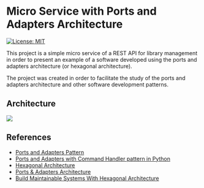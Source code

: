 Micro Service with Ports and Adapters Architecture
==================================================

[![License: MIT](https://img.shields.io/badge/License-MIT-yellow.svg)](https://opensource.org/licenses/MIT)

This project is a simple micro service of a REST API for library management in order to present an example of a software developed using the ports and adapters architecture (or hexagonal architecture).

The project was created in order to facilitate the study of the ports and adapters architecture and other software development patterns.

## Architecture

![](./docs/resources/images/architecture.png?raw=true)

## References
* [Ports and Adapters Pattern](https://softwarecampament.wordpress.com/portsadapters/#tc2-1)
* [Ports and Adapters with Command Handler pattern in Python](https://io.made.com/introducing-command-handler/)
* [Hexagonal Architecture](https://fideloper.com/hexagonal-architecture)
* [Ports & Adapters Architecture](https://herbertograca.com/2017/09/14/ports-adapters-architecture/)
* [Build Maintainable Systems With Hexagonal Architecture](https://java-design-patterns.com/blog/build-maintainable-systems-with-hexagonal-architecture/)
